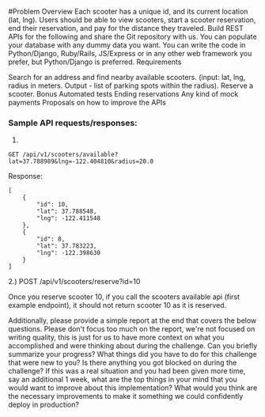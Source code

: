 #Problem Overview
Each scooter has a unique id, and its current location (lat, lng). Users should be able to view scooters, start a scooter reservation, end their reservation, and pay for the distance they traveled. Build REST APIs for the following and share the Git repository with us. You can populate your database with any dummy data you want. You can write the code in Python/Django, Ruby/Rails, JS/Express or in any other web framework you prefer, but Python/Django is preferred.
Requirements

Search for an address and find nearby available scooters. (input: lat, lng, radius in meters. Output - list of parking spots within the radius).
Reserve a scooter.
Bonus
Automated tests
Ending reservations
Any kind of mock payments
Proposals on how to improve the APIs
### Sample API requests/responses:
1. 
```
GET /api/v1/scooters/available?lat=37.788989&lng=-122.404810&radius=20.0 
```

Response:
```
[
    {
        "id": 10,
        "lat": 37.788548,
        "lng": -122.411548
    },
    {
        "id": 8,
        "lat": 37.783223,
        "lng": -122.398630
    }
]
```


2.) POST /api/v1/scooters/reserve?id=10

Once you reserve scooter 10, if you call the scooters available api (first example endpoint), it should not return scooter 10 as it is reserved.

Additionally, please provide a simple report at the end that covers the below questions. Please don't focus too much on the report, we're not focused on writing quality, this is just for us to have more context on what you accomplished and were thinking about during the challenge.
Can you briefly summarize your progress?
What things did you have to do for this challenge that were new to you?
Is there anything you got blocked on during the challenge?
If this was a real situation and you had been given more time, say an additional 1 week, what are the top things in your mind that you would want to improve about this implementation? What would you think are the necessary improvements to make it something we could confidently deploy in production?
